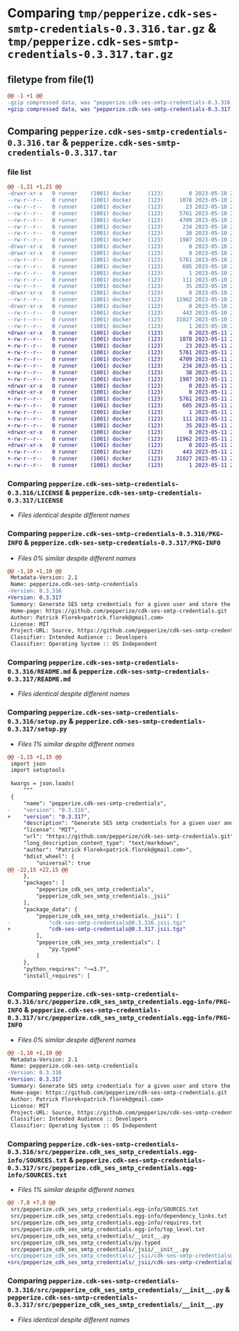 # Comparing `tmp/pepperize.cdk-ses-smtp-credentials-0.3.316.tar.gz` & `tmp/pepperize.cdk-ses-smtp-credentials-0.3.317.tar.gz`

## filetype from file(1)

```diff
@@ -1 +1 @@
-gzip compressed data, was "pepperize.cdk-ses-smtp-credentials-0.3.316.tar", last modified: Wed May 10 23:30:14 2023, max compression
+gzip compressed data, was "pepperize.cdk-ses-smtp-credentials-0.3.317.tar", last modified: Thu May 11 23:09:20 2023, max compression
```

## Comparing `pepperize.cdk-ses-smtp-credentials-0.3.316.tar` & `pepperize.cdk-ses-smtp-credentials-0.3.317.tar`

### file list

```diff
@@ -1,21 +1,21 @@
-drwxr-xr-x   0 runner    (1001) docker     (123)        0 2023-05-10 23:30:14.273573 pepperize.cdk-ses-smtp-credentials-0.3.316/
--rw-r--r--   0 runner    (1001) docker     (123)     1078 2023-05-10 23:29:58.000000 pepperize.cdk-ses-smtp-credentials-0.3.316/LICENSE
--rw-r--r--   0 runner    (1001) docker     (123)       23 2023-05-10 23:29:58.000000 pepperize.cdk-ses-smtp-credentials-0.3.316/MANIFEST.in
--rw-r--r--   0 runner    (1001) docker     (123)     5761 2023-05-10 23:30:14.273573 pepperize.cdk-ses-smtp-credentials-0.3.316/PKG-INFO
--rw-r--r--   0 runner    (1001) docker     (123)     4709 2023-05-10 23:29:58.000000 pepperize.cdk-ses-smtp-credentials-0.3.316/README.md
--rw-r--r--   0 runner    (1001) docker     (123)      234 2023-05-10 23:29:58.000000 pepperize.cdk-ses-smtp-credentials-0.3.316/pyproject.toml
--rw-r--r--   0 runner    (1001) docker     (123)       38 2023-05-10 23:30:14.273573 pepperize.cdk-ses-smtp-credentials-0.3.316/setup.cfg
--rw-r--r--   0 runner    (1001) docker     (123)     1987 2023-05-10 23:29:58.000000 pepperize.cdk-ses-smtp-credentials-0.3.316/setup.py
-drwxr-xr-x   0 runner    (1001) docker     (123)        0 2023-05-10 23:30:14.269574 pepperize.cdk-ses-smtp-credentials-0.3.316/src/
-drwxr-xr-x   0 runner    (1001) docker     (123)        0 2023-05-10 23:30:14.273573 pepperize.cdk-ses-smtp-credentials-0.3.316/src/pepperize.cdk_ses_smtp_credentials.egg-info/
--rw-r--r--   0 runner    (1001) docker     (123)     5761 2023-05-10 23:30:14.000000 pepperize.cdk-ses-smtp-credentials-0.3.316/src/pepperize.cdk_ses_smtp_credentials.egg-info/PKG-INFO
--rw-r--r--   0 runner    (1001) docker     (123)      605 2023-05-10 23:30:14.000000 pepperize.cdk-ses-smtp-credentials-0.3.316/src/pepperize.cdk_ses_smtp_credentials.egg-info/SOURCES.txt
--rw-r--r--   0 runner    (1001) docker     (123)        1 2023-05-10 23:30:14.000000 pepperize.cdk-ses-smtp-credentials-0.3.316/src/pepperize.cdk_ses_smtp_credentials.egg-info/dependency_links.txt
--rw-r--r--   0 runner    (1001) docker     (123)      111 2023-05-10 23:30:14.000000 pepperize.cdk-ses-smtp-credentials-0.3.316/src/pepperize.cdk_ses_smtp_credentials.egg-info/requires.txt
--rw-r--r--   0 runner    (1001) docker     (123)       35 2023-05-10 23:30:14.000000 pepperize.cdk-ses-smtp-credentials-0.3.316/src/pepperize.cdk_ses_smtp_credentials.egg-info/top_level.txt
-drwxr-xr-x   0 runner    (1001) docker     (123)        0 2023-05-10 23:30:14.273573 pepperize.cdk-ses-smtp-credentials-0.3.316/src/pepperize_cdk_ses_smtp_credentials/
--rw-r--r--   0 runner    (1001) docker     (123)    11962 2023-05-10 23:29:58.000000 pepperize.cdk-ses-smtp-credentials-0.3.316/src/pepperize_cdk_ses_smtp_credentials/__init__.py
-drwxr-xr-x   0 runner    (1001) docker     (123)        0 2023-05-10 23:30:14.273573 pepperize.cdk-ses-smtp-credentials-0.3.316/src/pepperize_cdk_ses_smtp_credentials/_jsii/
--rw-r--r--   0 runner    (1001) docker     (123)      443 2023-05-10 23:29:58.000000 pepperize.cdk-ses-smtp-credentials-0.3.316/src/pepperize_cdk_ses_smtp_credentials/_jsii/__init__.py
--rw-r--r--   0 runner    (1001) docker     (123)    31027 2023-05-10 23:29:58.000000 pepperize.cdk-ses-smtp-credentials-0.3.316/src/pepperize_cdk_ses_smtp_credentials/_jsii/cdk-ses-smtp-credentials@0.3.316.jsii.tgz
--rw-r--r--   0 runner    (1001) docker     (123)        1 2023-05-10 23:29:58.000000 pepperize.cdk-ses-smtp-credentials-0.3.316/src/pepperize_cdk_ses_smtp_credentials/py.typed
+drwxr-xr-x   0 runner    (1001) docker     (123)        0 2023-05-11 23:09:20.676288 pepperize.cdk-ses-smtp-credentials-0.3.317/
+-rw-r--r--   0 runner    (1001) docker     (123)     1078 2023-05-11 23:09:09.000000 pepperize.cdk-ses-smtp-credentials-0.3.317/LICENSE
+-rw-r--r--   0 runner    (1001) docker     (123)       23 2023-05-11 23:09:09.000000 pepperize.cdk-ses-smtp-credentials-0.3.317/MANIFEST.in
+-rw-r--r--   0 runner    (1001) docker     (123)     5761 2023-05-11 23:09:20.676288 pepperize.cdk-ses-smtp-credentials-0.3.317/PKG-INFO
+-rw-r--r--   0 runner    (1001) docker     (123)     4709 2023-05-11 23:09:09.000000 pepperize.cdk-ses-smtp-credentials-0.3.317/README.md
+-rw-r--r--   0 runner    (1001) docker     (123)      234 2023-05-11 23:09:09.000000 pepperize.cdk-ses-smtp-credentials-0.3.317/pyproject.toml
+-rw-r--r--   0 runner    (1001) docker     (123)       38 2023-05-11 23:09:20.676288 pepperize.cdk-ses-smtp-credentials-0.3.317/setup.cfg
+-rw-r--r--   0 runner    (1001) docker     (123)     1987 2023-05-11 23:09:09.000000 pepperize.cdk-ses-smtp-credentials-0.3.317/setup.py
+drwxr-xr-x   0 runner    (1001) docker     (123)        0 2023-05-11 23:09:20.672288 pepperize.cdk-ses-smtp-credentials-0.3.317/src/
+drwxr-xr-x   0 runner    (1001) docker     (123)        0 2023-05-11 23:09:20.672288 pepperize.cdk-ses-smtp-credentials-0.3.317/src/pepperize.cdk_ses_smtp_credentials.egg-info/
+-rw-r--r--   0 runner    (1001) docker     (123)     5761 2023-05-11 23:09:20.000000 pepperize.cdk-ses-smtp-credentials-0.3.317/src/pepperize.cdk_ses_smtp_credentials.egg-info/PKG-INFO
+-rw-r--r--   0 runner    (1001) docker     (123)      605 2023-05-11 23:09:20.000000 pepperize.cdk-ses-smtp-credentials-0.3.317/src/pepperize.cdk_ses_smtp_credentials.egg-info/SOURCES.txt
+-rw-r--r--   0 runner    (1001) docker     (123)        1 2023-05-11 23:09:20.000000 pepperize.cdk-ses-smtp-credentials-0.3.317/src/pepperize.cdk_ses_smtp_credentials.egg-info/dependency_links.txt
+-rw-r--r--   0 runner    (1001) docker     (123)      111 2023-05-11 23:09:20.000000 pepperize.cdk-ses-smtp-credentials-0.3.317/src/pepperize.cdk_ses_smtp_credentials.egg-info/requires.txt
+-rw-r--r--   0 runner    (1001) docker     (123)       35 2023-05-11 23:09:20.000000 pepperize.cdk-ses-smtp-credentials-0.3.317/src/pepperize.cdk_ses_smtp_credentials.egg-info/top_level.txt
+drwxr-xr-x   0 runner    (1001) docker     (123)        0 2023-05-11 23:09:20.676288 pepperize.cdk-ses-smtp-credentials-0.3.317/src/pepperize_cdk_ses_smtp_credentials/
+-rw-r--r--   0 runner    (1001) docker     (123)    11962 2023-05-11 23:09:09.000000 pepperize.cdk-ses-smtp-credentials-0.3.317/src/pepperize_cdk_ses_smtp_credentials/__init__.py
+drwxr-xr-x   0 runner    (1001) docker     (123)        0 2023-05-11 23:09:20.676288 pepperize.cdk-ses-smtp-credentials-0.3.317/src/pepperize_cdk_ses_smtp_credentials/_jsii/
+-rw-r--r--   0 runner    (1001) docker     (123)      443 2023-05-11 23:09:09.000000 pepperize.cdk-ses-smtp-credentials-0.3.317/src/pepperize_cdk_ses_smtp_credentials/_jsii/__init__.py
+-rw-r--r--   0 runner    (1001) docker     (123)    31027 2023-05-11 23:09:09.000000 pepperize.cdk-ses-smtp-credentials-0.3.317/src/pepperize_cdk_ses_smtp_credentials/_jsii/cdk-ses-smtp-credentials@0.3.317.jsii.tgz
+-rw-r--r--   0 runner    (1001) docker     (123)        1 2023-05-11 23:09:09.000000 pepperize.cdk-ses-smtp-credentials-0.3.317/src/pepperize_cdk_ses_smtp_credentials/py.typed
```

### Comparing `pepperize.cdk-ses-smtp-credentials-0.3.316/LICENSE` & `pepperize.cdk-ses-smtp-credentials-0.3.317/LICENSE`

 * *Files identical despite different names*

### Comparing `pepperize.cdk-ses-smtp-credentials-0.3.316/PKG-INFO` & `pepperize.cdk-ses-smtp-credentials-0.3.317/PKG-INFO`

 * *Files 0% similar despite different names*

```diff
@@ -1,10 +1,10 @@
 Metadata-Version: 2.1
 Name: pepperize.cdk-ses-smtp-credentials
-Version: 0.3.316
+Version: 0.3.317
 Summary: Generate SES smtp credentials for a given user and store the credentials in a SecretsManager Secret.
 Home-page: https://github.com/pepperize/cdk-ses-smtp-credentials.git
 Author: Patrick Florek<patrick.florek@gmail.com>
 License: MIT
 Project-URL: Source, https://github.com/pepperize/cdk-ses-smtp-credentials.git
 Classifier: Intended Audience :: Developers
 Classifier: Operating System :: OS Independent
```

### Comparing `pepperize.cdk-ses-smtp-credentials-0.3.316/README.md` & `pepperize.cdk-ses-smtp-credentials-0.3.317/README.md`

 * *Files identical despite different names*

### Comparing `pepperize.cdk-ses-smtp-credentials-0.3.316/setup.py` & `pepperize.cdk-ses-smtp-credentials-0.3.317/setup.py`

 * *Files 1% similar despite different names*

```diff
@@ -1,15 +1,15 @@
 import json
 import setuptools
 
 kwargs = json.loads(
     """
 {
     "name": "pepperize.cdk-ses-smtp-credentials",
-    "version": "0.3.316",
+    "version": "0.3.317",
     "description": "Generate SES smtp credentials for a given user and store the credentials in a SecretsManager Secret.",
     "license": "MIT",
     "url": "https://github.com/pepperize/cdk-ses-smtp-credentials.git",
     "long_description_content_type": "text/markdown",
     "author": "Patrick Florek<patrick.florek@gmail.com>",
     "bdist_wheel": {
         "universal": true
@@ -22,15 +22,15 @@
     },
     "packages": [
         "pepperize_cdk_ses_smtp_credentials",
         "pepperize_cdk_ses_smtp_credentials._jsii"
     ],
     "package_data": {
         "pepperize_cdk_ses_smtp_credentials._jsii": [
-            "cdk-ses-smtp-credentials@0.3.316.jsii.tgz"
+            "cdk-ses-smtp-credentials@0.3.317.jsii.tgz"
         ],
         "pepperize_cdk_ses_smtp_credentials": [
             "py.typed"
         ]
     },
     "python_requires": "~=3.7",
     "install_requires": [
```

### Comparing `pepperize.cdk-ses-smtp-credentials-0.3.316/src/pepperize.cdk_ses_smtp_credentials.egg-info/PKG-INFO` & `pepperize.cdk-ses-smtp-credentials-0.3.317/src/pepperize.cdk_ses_smtp_credentials.egg-info/PKG-INFO`

 * *Files 0% similar despite different names*

```diff
@@ -1,10 +1,10 @@
 Metadata-Version: 2.1
 Name: pepperize.cdk-ses-smtp-credentials
-Version: 0.3.316
+Version: 0.3.317
 Summary: Generate SES smtp credentials for a given user and store the credentials in a SecretsManager Secret.
 Home-page: https://github.com/pepperize/cdk-ses-smtp-credentials.git
 Author: Patrick Florek<patrick.florek@gmail.com>
 License: MIT
 Project-URL: Source, https://github.com/pepperize/cdk-ses-smtp-credentials.git
 Classifier: Intended Audience :: Developers
 Classifier: Operating System :: OS Independent
```

### Comparing `pepperize.cdk-ses-smtp-credentials-0.3.316/src/pepperize.cdk_ses_smtp_credentials.egg-info/SOURCES.txt` & `pepperize.cdk-ses-smtp-credentials-0.3.317/src/pepperize.cdk_ses_smtp_credentials.egg-info/SOURCES.txt`

 * *Files 1% similar despite different names*

```diff
@@ -7,8 +7,8 @@
 src/pepperize.cdk_ses_smtp_credentials.egg-info/SOURCES.txt
 src/pepperize.cdk_ses_smtp_credentials.egg-info/dependency_links.txt
 src/pepperize.cdk_ses_smtp_credentials.egg-info/requires.txt
 src/pepperize.cdk_ses_smtp_credentials.egg-info/top_level.txt
 src/pepperize_cdk_ses_smtp_credentials/__init__.py
 src/pepperize_cdk_ses_smtp_credentials/py.typed
 src/pepperize_cdk_ses_smtp_credentials/_jsii/__init__.py
-src/pepperize_cdk_ses_smtp_credentials/_jsii/cdk-ses-smtp-credentials@0.3.316.jsii.tgz
+src/pepperize_cdk_ses_smtp_credentials/_jsii/cdk-ses-smtp-credentials@0.3.317.jsii.tgz
```

### Comparing `pepperize.cdk-ses-smtp-credentials-0.3.316/src/pepperize_cdk_ses_smtp_credentials/__init__.py` & `pepperize.cdk-ses-smtp-credentials-0.3.317/src/pepperize_cdk_ses_smtp_credentials/__init__.py`

 * *Files identical despite different names*

